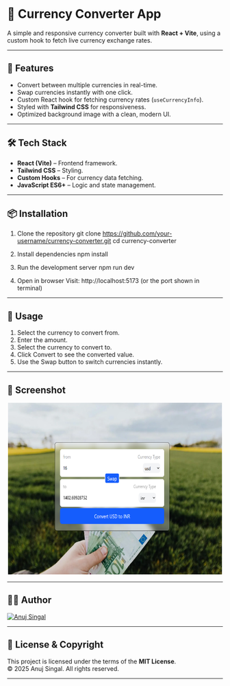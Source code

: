 # 💱 Currency Converter App

A simple and responsive currency converter built with **React + Vite**, using a custom hook to fetch live currency exchange rates.

---

## 🚀 Features

- Convert between multiple currencies in real-time.
- Swap currencies instantly with one click.
- Custom React hook for fetching currency rates (`useCurrencyInfo`).
- Styled with **Tailwind CSS** for responsiveness.
- Optimized background image with a clean, modern UI.

---

## 🛠 Tech Stack

- **React (Vite)** – Frontend framework.
- **Tailwind CSS** – Styling.
- **Custom Hooks** – For currency data fetching.
- **JavaScript ES6+** – Logic and state management.

---

## 📦 Installation

1. Clone the repository
   git clone https://github.com/your-username/currency-converter.git
   cd currency-converter

2. Install dependencies
   npm install

3. Run the development server
   npm run dev

4. Open in browser
   Visit: http://localhost:5173 (or the port shown in terminal)

---

## 🎯 Usage

1. Select the currency to convert from.
2. Enter the amount.
3. Select the currency to convert to.
4. Click Convert to see the converted value.
5. Use the Swap button to switch currencies instantly.

---

## 📸 Screenshot

<p align="center">
  <img src="/screenshot.png" width="500" height="400" />
</p>

---

## 👨‍💻 Author

[![Anuj Singal](https://img.shields.io/badge/Anuj%20Singal-000000?style=for-the-badge&logo=github&logoColor=white)](https://github.com/anuj-singal)

---

## 📜 License & Copyright

This project is licensed under the terms of the **MIT License**.  
© 2025 Anuj Singal. All rights reserved.

---
